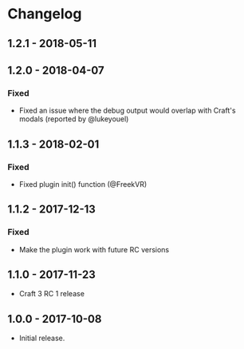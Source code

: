# Changelog

## 1.2.1 - 2018-05-11

## 1.2.0 - 2018-04-07
### Fixed
- Fixed an issue where the debug output would overlap with Craft's modals (reported by @lukeyouel)

## 1.1.3 - 2018-02-01

### Fixed
- Fixed plugin init() function (@FreekVR)

## 1.1.2 - 2017-12-13

### Fixed
- Make the plugin work with future RC versions


## 1.1.0 - 2017-11-23

- Craft 3 RC 1 release


## 1.0.0 - 2017-10-08

- Initial release.